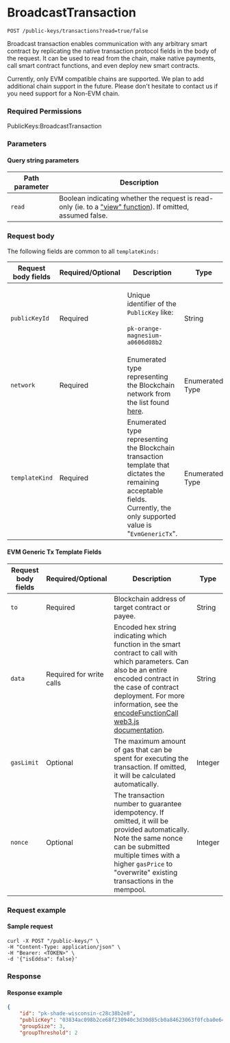 # BroadcastTransaction

`POST /public-keys/transactions?read=true/false`

Broadcast transaction enables communication with any arbitrary smart contract by replicating the native transaction protocol fields in the body of the request.   It can be used to read from the chain, make native payments, call smart contract functions, and even deploy new smart contracts.&#x20;

Currently, only EVM compatible chains are supported. We plan to add additional chain support in the future. Please don't hesitate to contact us if you need support for a Non-EVM chain.&#x20;

### Required Permissions

PublicKeys:BroadcastTransaction

### Parameters <a href="#parameters.1" id="parameters.1"></a>

#### Query string parameters <a href="#request-example.1" id="request-example.1"></a>

| Path parameter | Description                                                                                                                                                                    |
| -------------- | ------------------------------------------------------------------------------------------------------------------------------------------------------------------------------ |
| `read`         | Boolean indicating whether the request is read-only (ie. to a ["view" function](https://www.geeksforgeeks.org/solidity-view-and-pure-functions/)).  If omitted, assumed false. |



### Request body <a href="#request-body" id="request-body"></a>

The following fields are common to all `templateKinds:`

| Request body fields | Required/Optional | Description                                                                                                                                                               | Type            |
| ------------------- | ----------------- | ------------------------------------------------------------------------------------------------------------------------------------------------------------------------- | --------------- |
| `publicKeyId`       | Required          | <p>Unique identifier of the <code>PublicKey</code> like:<br><br><code>pk-orange-magnesium-a0606d08b2</code></p>                                                           | String          |
| `network`           | Required          | Enumerated type representing the Blockchain network from the list found [here](https://dfns.gitbook.io/dfns-docs/api-docs/dfns-api-enumerated-types#network).             | Enumerated Type |
| `templateKind`      | Required          | Enumerated type representing the Blockchain transaction template that dictates the remaining acceptable fields.  Currently, the only supported value is "`EvmGenericTx`". | Enumerated Type |

#### EVM Generic Tx Template Fields <a href="#request-example.1" id="request-example.1"></a>

| Request body fields | Required/Optional        | Description                                                                                                                                                                                                                                                                                                                            | Type    |
| ------------------- | ------------------------ | -------------------------------------------------------------------------------------------------------------------------------------------------------------------------------------------------------------------------------------------------------------------------------------------------------------------------------------- | ------- |
| `to`                | Required                 | Blockchain address of target contract or payee.                                                                                                                                                                                                                                                                                        | String  |
| `data`              | Required for write calls | Encoded hex string indicating which function in the smart contract to call with which parameters. Can also be an entire encoded contract in the case of contract deployment. For more information, see the [encodeFunctionCall web3.js documentation](https://web3js.readthedocs.io/en/v1.2.11/web3-eth-abi.html#encodefunctioncall).  | String  |
| `gasLimit`          | Optional                 | The maximum amount of gas that can be spent for executing the transaction. If omitted, it will be calculated automatically.                                                                                                                                                                                                            | Integer |
| `nonce`             | Optional                 | The transaction number to guarantee idempotency. If omitted, it will be provided automatically. Note the same nonce can be submitted multiple times with a higher `gasPrice` to "overwrite" existing transactions in the mempool.                                                                                                      | Integer |

#### &#x20;<a href="#request-example.1" id="request-example.1"></a>

### Request example <a href="#request-example.1" id="request-example.1"></a>

#### Sample request <a href="#sample-request" id="sample-request"></a>

```shell
curl -X POST "/public-keys/" \
-H "Content-Type: application/json" \
-H "Bearer: <TOKEN>" \
-d '{"isEddsa": false}'
```

### Response <a href="#response" id="response"></a>

#### Response example <a href="#response-example" id="response-example"></a>

```json
{
    "id": "pk-shade-wisconsin-c28c38b2e8",
    "publicKey": "03834ac098b2ce68f230940c3d30d85cb0a84623063f0fcba0e64dacf5a825e91c",
    "groupSize": 3,
    "groupThreshold": 2
```
